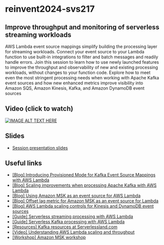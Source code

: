 # reinvent2024-svs217

## Improve throughput and monitoring of serverless streaming workloads

AWS Lambda event source mappings simplify building the processing layer for streaming workloads. Connect your event source to your Lambda function to use built-in integrations to filter and batch messages and readily handle errors. Join this session to learn how to use newly launched features to improve the throughput and observability of new and existing processing workloads, without changes to your function code. Explore how to meet even the most stringent processing needs when working with Apache Kafka event sources and how new enhanced metrics improve visibility into Amazon SQS, Amazon Kinesis, Kafka, and Amazon DynamoDB event sources

## Video (click to watch)
[![IMAGE ALT TEXT HERE](https://img.youtube.com/vi/V8w35g7shIY/0.jpg)](https://www.youtube.com/watch?v=V8w35g7shIY)


## Slides
* [Session presentation slides](./SVS217_improve_throughput_and_observability_serverless_streaming.pdf?raw=true)

## Useful links
* [[Blog] Introducing Provisioned Mode for Kafka Event Source Mappings with AWS Lambda](https://aws.amazon.com/blogs/compute/introducing-provisioned-mode-for-kafka-event-source-mappings-with-aws-lambda/)
* [[Blog] Scaling improvements when processing Apache Kafka with AWS Lambda](https://aws.amazon.com/blogs/compute/scaling-improvements-when-processing-apache-kafka-with-aws-lambda/)
* [[Blog] Using Amazon MSK as an event source for AWS Lambda](https://aws.amazon.com/blogs/compute/using-amazon-msk-as-an-event-source-for-aws-lambda/)
* [[Blog] Offset lag metric for Amazon MSK as an event source for Lambda](https://aws.amazon.com/blogs/compute/offset-lag-metric-for-amazon-msk-as-an-event-source-for-lambda/)
* [[Blog] AWS Lambda scaling controls for Kinesis and DynamoDB event sources](https://aws.amazon.com/blogs/compute/new-aws-lambda-scaling-controls-for-kinesis-and-dynamodb-event-sources/)
* [[Guide] Serverless streaming processing with AWS Lambda](https://serverlessland.com/content/service/lambda/guides/serverless-stream-processing-with-lambda/1-introduction)
* [[Guide] Serverless Kafka processing with AWS Lambda](https://serverlessland.com/content/guides/lambda-kafka/introduction)
* [[Resources] Kafka resources at Serverlessland.com](https://serverlessland.com/search?search=kafka)
* [[Video] Understanding AWS Lambda scaling and throughput](https://www.youtube.com/watch?v=hPIV52S530A&pp=ygUXbGFtYmRhIHN0cmVhbWluZyBqdWxpYW4%3D)
* [[Workshop] Amazon MSK workshop](https://catalog.us-east-1.prod.workshops.aws/workshops/c2b72b6f-666b-4596-b8bc-bafa5dcca741/en-US)
